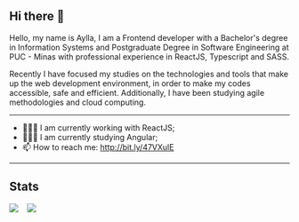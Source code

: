 ## Hi there 👋
Hello, my name is Aylla, I am a Frontend developer with a Bachelor's degree in Information Systems and Postgraduate Degree in Software Engineering at PUC - Minas with professional experience in ReactJS, Typescript and SASS. 

Recently I have focused my studies on the technologies and tools that make up the web development environment, in order to make my codes accessible, safe and efficient. Additionally, I have been studying agile methodologies and cloud computing.

<hr />

- 👩🏼‍💻 I am currently working with ReactJS;
- 👩🏼‍💻 I am currently studying Angular;
- 📫 How to reach me: http://bit.ly/47VXulE

<hr/>

## Stats
<div style="display: flex; gap: 16px;">
  <picture>
    <source
      srcset="https://github-readme-stats.vercel.app/api?username=AyllaChristinne&show_icons=true&theme=radical&hide_title=true"
      media="(prefers-color-scheme: dark)"
    />
    <source
      srcset="https://github-readme-stats.vercel.app/api?username=AyllaChristinne&show_icons=true&theme=swift&hide_title=true"
      media="(prefers-color-scheme: light), (prefers-color-scheme: no-preference)"
    />
    <img src="https://github-readme-stats.vercel.app/api?username=AyllaChristinne&show_icons=true" />
  </picture>

  <picture>
    <source
      srcset="https://github-readme-stats.vercel.app/api/top-langs/?username=AyllaChristinne&layout=compact&langs_count=6&theme=radical&hide=html,php,ejs"
      media="(prefers-color-scheme: dark)"
    />
    <source
      srcset="https://github-readme-stats.vercel.app/api/top-langs/?username=AyllaChristinne&layout=compact&langs_count=6&theme=swift&hide=html,php,ejs"
      media="(prefers-color-scheme: light), (prefers-color-scheme: no-preference)"
    />
    <img src="https://github-readme-stats.vercel.app/api/top-langs/?username=AyllaChristinne&layout=compact&langs_count=6&theme=radical&hide=html,php,ejs" />
  </picture>
</div>


   

